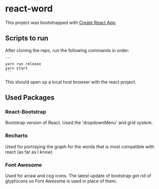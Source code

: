# react-word

This project was bootstrapped with [Create React App](https://github.com/facebook/create-react-app).

## Scripts to run

After cloning the repo, run the following commands in order:

    ```
    yarn run release
    yarn start
    ```

This should open up a local host browser with the react project.

## Used Packages

### React-Bootstrap

Bootstrap version of React. Used the 'dropdownMenu' and grid system.

### Recharts

Used for portraying the graph for the words that is most compatible with react (as far as I know)

### Font Awesome

Used for arraw and cog icons. The latest update of bootstrap got rid of glyphicons so Font Awesome is used in place of them.


